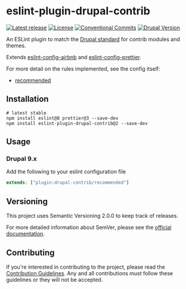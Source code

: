 # eslint-plugin-drupal-contrib

[![Latest release](https://img.shields.io/github/v/release/coldfrontlabs/eslint-plugin-drupal-contrib?include_prereleases&style=for-the-badge)](https://github.com/coldfrontlabs/eslint-plugin-drupal-contrib/releases)
[![License](https://img.shields.io/github/license/coldfrontlabs/eslint-plugin-drupal-contrib?style=for-the-badge)](/LICENSE)
[![Conventional Commits](https://img.shields.io/badge/Conventional%20Commits-1.0.0-yellow.svg?style=for-the-badge)](https://conventionalcommits.org)
[![Drupal Version](https://img.shields.io/badge/Drupal-9.x-blue?style=for-the-badge)](https://www.drupal.org/project/drupal)

An ESLint plugin to match the [Drupal standard](https://www.drupal.org/node/1955232) for contrib modules and themes.

Extends [eslint-config-airbnb](https://github.com/airbnb/javascript) and [eslint-config-prettier](https://github.com/prettier/eslint-config-prettier).

For more detail on the rules implemented, see the config itself:

- [recommended](./src/recommended.js)

## Installation

```shell
# latest stable
npm install eslint@8 prettier@3 --save-dev
npm install eslint-plugin-drupal-contrib@2 --save-dev
```

## Usage

### Drupal 9.x

Add the following to your eslint configuration file

```jsx
extends: ["plugin:drupal-contrib/recommended"]
```

## Versioning

This project uses Semantic Versioning 2.0.0 to keep track of releases.

For more detailed information about SemVer, please see the [official documentation](https://semver.org/).

## Contributing

If you're interested in contributing to the project, please read the [Contribution Guidelines](.github/CONTRIBUTING.md). Any and all contributions _must_ follow these guidelines or they will not be accepted.
